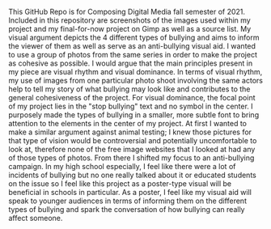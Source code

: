This GitHub Repo is for Composing Digital Media fall semester of 2021. Included in this repository are screenshots of the images used within my project and my final-for-now project on Gimp as well as a source list. My visual argument depicts the 4 different types of bullying and aims to inform the viewer of them as well as serve as an anti-bullying visual aid. I wanted to use a group of photos from the same series in order to make the project as cohesive as possible. 
I would argue that the main principles present in my piece are visual rhythm and visual dominance. In terms of visual rhythm, my use of images from one particular photo shoot involving the same actors help to tell my story of what bullying may look like and contributes to the general cohesiveness of the project. For visual dominance, the focal point of my project lies in the "stop bullying" text and no symbol in the center. I purposely made the types of bullying in a smaller, more subtle font to bring attention to the elements in the center of my project.
At first I wanted to make a similar argument against animal testing; I knew those pictures for that type of vision would be controversial and potentially uncomfortable to look at, therefore none of the free image websites that I looked at had any of those types of photos. From there I shifted my focus to an anti-bullying campaign. In my high school especially, I feel like there were a lot of incidents of bullying but no one really talked about it or educated students on the issue so I feel like this project as a poster-type visual will be beneficial in schools in particular. As a poster, I feel like my visual aid will speak to younger audiences in terms of informing them on the different types of bullying and spark the conversation of how bullying can really affect someone.
